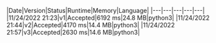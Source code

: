 |Date|Version|Status|Runtime|Memory|Language|
|---|---|---|---|---|
|11/24/2022 21:23|v1|Accepted|6192 ms|24.8 MB|python3|
|11/24/2022 21:44|v2|Accepted|4170 ms|14.4 MB|python3|
|11/24/2022 21:57|v3|Accepted|2630 ms|14.6 MB|python3|
